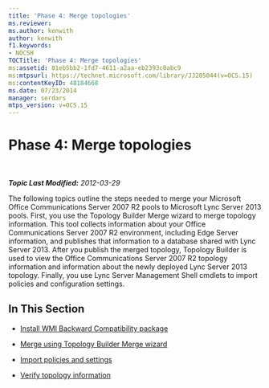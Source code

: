 ```yaml
---
title: 'Phase 4: Merge topologies'
ms.reviewer: 
ms.author: kenwith
author: kenwith
f1.keywords:
- NOCSH
TOCTitle: 'Phase 4: Merge topologies'
ms:assetid: 81eb5bb2-1fd7-4611-a2aa-eb2393c8abc9
ms:mtpsurl: https://technet.microsoft.com/library/JJ205044(v=OCS.15)
ms:contentKeyID: 48184668
ms.date: 07/23/2014
manager: serdars
mtps_version: v=OCS.15
---
```


<div data-xmlns="http://www.w3.org/1999/xhtml">

<div class="topic" data-xmlns="http://www.w3.org/1999/xhtml" data-msxsl="urn:schemas-microsoft-com:xslt" data-cs="http://msdn.microsoft.com/">

<div data-asp="http://msdn2.microsoft.com/asp">

# Phase 4: Merge topologies

</div>

<div id="mainSection">

<div id="mainBody">

<span> </span>

_**Topic Last Modified:** 2012-03-29_

The following topics outline the steps needed to merge your Microsoft Office Communications Server 2007 R2 pools to Microsoft Lync Server 2013 pools. First, you use the Topology Builder Merge wizard to merge topology information. This tool collects information about your Office Communications Server 2007 R2 environment, including Edge Server information, and publishes that information to a database shared with Lync Server 2013. After you publish the merged topology, Topology Builder is used to view the Office Communications Server 2007 R2 topology information and information about the newly deployed Lync Server 2013 topology. Finally, you use Lync Server Management Shell cmdlets to import policies and configuration settings.

<div>

## In This Section

  - [Install WMI Backward Compatibility package](install-wmi-backward-compatibility-package.md)

  - [Merge using Topology Builder Merge wizard](merge-using-topology-builder-merge-wizard.md)

  - [Import policies and settings](import-policies-and-settings.md)

  - [Verify topology information](verify-topology-information.md)

</div>

</div>

<span> </span>

</div>

</div>

</div>

